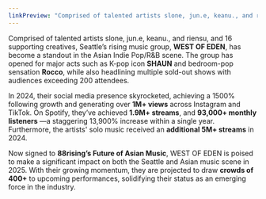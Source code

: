 ```yaml
---
linkPreview: "Comprised of talented artists slone, jun.e, keanu., and riensu, and 16 supporting creatives, Seattle’s rising music group, WEST OF EDEN, has become a standout in the Asian Indie Pop/R&B scene. The group has opened for major acts such as K-pop icon SHAUN and bedroom-pop sensation Rocco, while also headlining multiple sold-out shows with audiences exceeding 200 attendees."
---
```


Comprised of talented artists slone, jun.e, keanu., and riensu, and 16 supporting creatives,
Seattle’s rising music group, **WEST OF EDEN**, has become a standout
in the Asian Indie Pop/R&B scene. The group has opened for major acts
such as K-pop icon **SHAUN** and bedroom-pop sensation **Rocco**,
while also headlining multiple sold-out shows with audiences exceeding
200 attendees.

In 2024, their social media presence skyrocketed, achieving a 1500%
following growth and generating over **1M+ views** across Instagram and
TikTok. On Spotify, they’ve achieved **1.9M+ streams**, and **93,000+ monthly listeners**
—a staggering 13,900% increase within a single year. Furthermore, the
artists' solo music received an **additional 5M+ streams** in 2024.

Now signed to **88rising’s Future of Asian Music**, WEST OF EDEN is
poised to make a significant impact on both the Seattle and Asian music
scene in 2025. With their growing momentum, they are projected to draw
**crowds of 400+** to upcoming performances, solidifying their status
as an emerging force in the industry.
